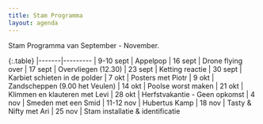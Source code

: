 ```yaml
---
title: Stam Programma
layout: agenda
---
```


Stam Programma van September - November.

{:.table}
|-------|---------
| 9-10 sept | Appelpop
| 16 sept | Drone flying over
| 17 sept | Overvliegen (12.30)
| 23 sept | Ketting reactie
| 30 sept | Karbiet schieten in de polder
| 7 okt | Posters met Piotr
| 9 okt | Zandscheppen (9.00 het Veulen)
| 14 okt | Poolse worst maken
| 21 okt | Klimmen en klauteren met Levi
| 28 okt | Herfstvakantie - Geen opkomst
| 4 nov | Smeden met een Smid
| 11-12 nov | Hubertus Kamp
| 18 nov | Tasty & Nifty met Ari
| 25 nov | Stam installatie & identificatie
